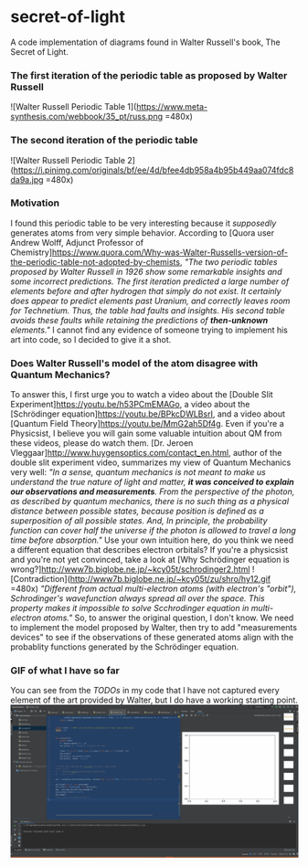# secret-of-light
A code implementation of diagrams found in Walter Russell's book, The Secret of Light. 

### The first iteration of the periodic table as proposed by Walter Russell
![Walter Russell Periodic Table 1](https://www.meta-synthesis.com/webbook/35_pt/russ.png =480x)

### The second iteration of the periodic table
![Walter Russell Periodic Table 2](https://i.pinimg.com/originals/bf/ee/4d/bfee4db958a4b95b449aa074fdc8da9a.jpg =480x)

### Motivation
I found this periodic table to be very interesting because it *supposedly* generates atoms from very simple behavior. According to [Quora user Andrew Wolff, Adjunct Professor of Chemistry]https://www.quora.com/Why-was-Walter-Russells-version-of-the-periodic-table-not-adopted-by-chemists, *"The two periodic tables proposed by Walter Russell in 1926 show some remarkable insights and some incorrect predictions. The first iteration predicted a large number of elements before and after hydrogen that simply do not exist. It certainly does appear to predict elements past Uranium, and correctly leaves room for Technetium. Thus, the table had faults and insights. His second table avoids these faults while retaining the predictions of **then-unknown** elements."* I cannot find any evidence of someone trying to implement his art into code, so I decided to give it a shot. 

### Does Walter Russell's model of the atom disagree with Quantum Mechanics? 
To answer this, I first urge you to watch a video about the [Double Slit Experiment]https://youtu.be/h53PCmEMAGo, a video about the [Schrödinger equation]https://youtu.be/BPkcDWLBsrI, and a video about [Quantum Field Theory]https://youtu.be/MmG2ah5Df4g. Even if you're a Physicsist, I believe you will gain some valuable intuition about QM from these videos, please do watch them. [Dr. Jeroen Vleggaar]http://www.huygensoptics.com/contact_en.html, author of the double slit experiment video, summarizes my view of Quantum Mechanics very well: *"In a sense, quantum mechanics is not meant to make us understand the true nature of light and matter, **it was conceived to explain our observations and measurements**. From the perspective of the photon, as described by quantum mechanics, there is no such thing as a physical distance between possible states, because position is defined as a superposition of all possible states. And, In principle, the probability function can cover half the universe if the photon is allowed to travel a long time before absorption."* Use your own intuition here, do you think we need a different equation that describes electron orbitals? If you're a physicsist and you're not yet convinced, take a look at [Why Schrödinger equation is wrong?]http://www7b.biglobe.ne.jp/~kcy05t/schrodinger2.html
![Contradiction](http://www7b.biglobe.ne.jp/~kcy05t/zu/shro/hy12.gif =480x)
*"Different from actual multi-electron atoms (with electron's "orbit"), Schrodinger's wavefunction always spread all over the space. This property makes it impossible to solve Scchrodinger equation in multi-electron atoms."* So, to answer the original question, I don't know. We need to implement the model proposed by Walter, then try to add "measurements devices" to see if the observations of these generated atoms align with the probablity functions generated by the Schrödinger equation. 

### GIF of what I have so far
You can see from the *TODOs* in my code that I have not captured every element of the art provided by Walter, but I do have a working starting point. 
![My Code Running](live_update_walter_waves.gif)
